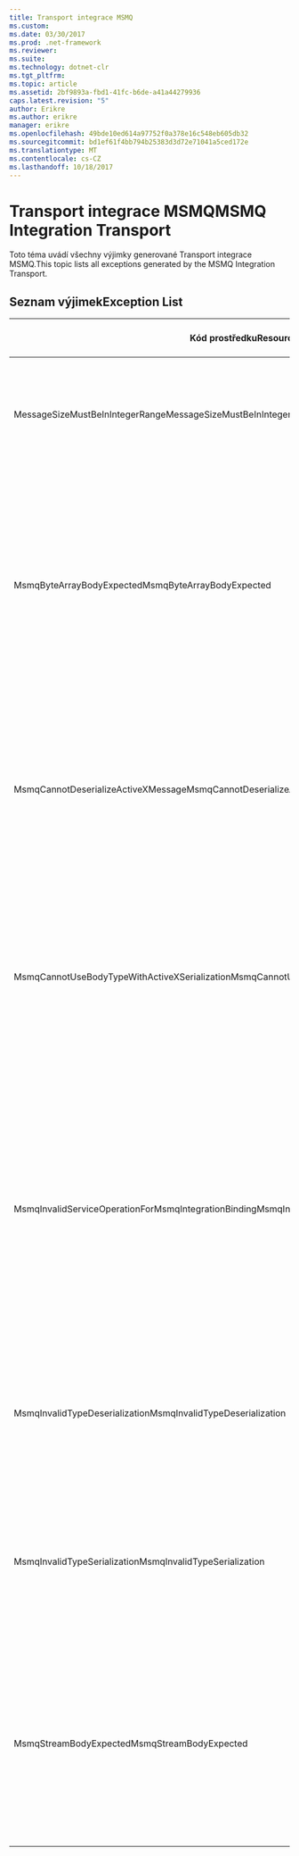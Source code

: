 ```yaml
---
title: Transport integrace MSMQ
ms.custom: 
ms.date: 03/30/2017
ms.prod: .net-framework
ms.reviewer: 
ms.suite: 
ms.technology: dotnet-clr
ms.tgt_pltfrm: 
ms.topic: article
ms.assetid: 2bf9893a-fbd1-41fc-b6de-a41a44279936
caps.latest.revision: "5"
author: Erikre
ms.author: erikre
manager: erikre
ms.openlocfilehash: 49bde10ed614a97752f0a378e16c548eb605db32
ms.sourcegitcommit: bd1ef61f4bb794b25383d3d72e71041a5ced172e
ms.translationtype: MT
ms.contentlocale: cs-CZ
ms.lasthandoff: 10/18/2017
---
```

# <a name="msmq-integration-transport"></a><span data-ttu-id="c986a-102">Transport integrace MSMQ</span><span class="sxs-lookup"><span data-stu-id="c986a-102">MSMQ Integration Transport</span></span>
<span data-ttu-id="c986a-103">Toto téma uvádí všechny výjimky generované Transport integrace MSMQ.</span><span class="sxs-lookup"><span data-stu-id="c986a-103">This topic lists all exceptions generated by the MSMQ Integration Transport.</span></span>  
  
## <a name="exception-list"></a><span data-ttu-id="c986a-104">Seznam výjimek</span><span class="sxs-lookup"><span data-stu-id="c986a-104">Exception List</span></span>  
  
|<span data-ttu-id="c986a-105">Kód prostředku</span><span class="sxs-lookup"><span data-stu-id="c986a-105">Resource Code</span></span>|<span data-ttu-id="c986a-106">Řetězec prostředku</span><span class="sxs-lookup"><span data-stu-id="c986a-106">Resource String</span></span>|  
|-------------------|---------------------|  
|<span data-ttu-id="c986a-107">MessageSizeMustBeInIntegerRange</span><span class="sxs-lookup"><span data-stu-id="c986a-107">MessageSizeMustBeInIntegerRange</span></span>|<span data-ttu-id="c986a-108">Tento objekt pro vytváření vyrovnávacích pamětí zpráv, takže velikost zprávy musí být v rozsahu celočíselnou hodnotu.</span><span class="sxs-lookup"><span data-stu-id="c986a-108">This factory buffers messages, so the message sizes must be in the range of an integer value.</span></span>|  
|<span data-ttu-id="c986a-109">MsmqByteArrayBodyExpected</span><span class="sxs-lookup"><span data-stu-id="c986a-109">MsmqByteArrayBodyExpected</span></span>|<span data-ttu-id="c986a-110">Došlo k neshodě mezi zadaný formát serializace a tělo zprávy služby MSMQ.</span><span class="sxs-lookup"><span data-stu-id="c986a-110">A mismatch occurred between the specified serialization format and the body of the MSMQ message.</span></span> <span data-ttu-id="c986a-111">Nelze odesílat nebo přijímat zprávy.</span><span class="sxs-lookup"><span data-stu-id="c986a-111">The message cannot be sent or received.</span></span> <span data-ttu-id="c986a-112">Formát serializace ByteArray vyžaduje tělo zprávy služby MSMQ být typu byte [].</span><span class="sxs-lookup"><span data-stu-id="c986a-112">The serialization format ByteArray requires the body of the MSMQ message to be of type byte[].</span></span>|  
|<span data-ttu-id="c986a-113">MsmqCannotDeserializeActiveXMessage</span><span class="sxs-lookup"><span data-stu-id="c986a-113">MsmqCannotDeserializeActiveXMessage</span></span>|<span data-ttu-id="c986a-114">Došlo k chybě serializace ActiveX.</span><span class="sxs-lookup"><span data-stu-id="c986a-114">An ActiveX serialization error occurred.</span></span> <span data-ttu-id="c986a-115">Nelze odesílat nebo přijímat zprávy.</span><span class="sxs-lookup"><span data-stu-id="c986a-115">The message cannot be sent or received.</span></span> <span data-ttu-id="c986a-116">Zadaný typ varianty pro tělo neodpovídá skutečné tělo zprávy služby MSMQ.</span><span class="sxs-lookup"><span data-stu-id="c986a-116">The specified variant type for the body does not match the actual MSMQ message body.</span></span>|  
|<span data-ttu-id="c986a-117">MsmqCannotUseBodyTypeWithActiveXSerialization</span><span class="sxs-lookup"><span data-stu-id="c986a-117">MsmqCannotUseBodyTypeWithActiveXSerialization</span></span>|<span data-ttu-id="c986a-118">Vlastnosti zprávy se neshodují.</span><span class="sxs-lookup"><span data-stu-id="c986a-118">The properties of the message are mismatched.</span></span> <span data-ttu-id="c986a-119">Nelze odesílat nebo přijímat zprávy.</span><span class="sxs-lookup"><span data-stu-id="c986a-119">The message cannot be sent or received.</span></span> <span data-ttu-id="c986a-120">Vlastnost BodyType zpráva nemůže být zadán, pokud se používá formát serializace ActiveX.</span><span class="sxs-lookup"><span data-stu-id="c986a-120">The BodyType message property cannot be specified if the ActiveX serialization format is used.</span></span>|  
|<span data-ttu-id="c986a-121">MsmqInvalidServiceOperationForMsmqIntegrationBinding</span><span class="sxs-lookup"><span data-stu-id="c986a-121">MsmqInvalidServiceOperationForMsmqIntegrationBinding</span></span>|<span data-ttu-id="c986a-122">MsmqIntegrationBinding ověření se nezdařilo.</span><span class="sxs-lookup"><span data-stu-id="c986a-122">The MsmqIntegrationBinding validation failed.</span></span> <span data-ttu-id="c986a-123">Koncový bod služby nelze spustit.</span><span class="sxs-lookup"><span data-stu-id="c986a-123">The service endpoint cannot be started.</span></span> <span data-ttu-id="c986a-124">Zadaná vazba nepodporuje podpis metody pro operaci zadané služby v zadané kontraktu.</span><span class="sxs-lookup"><span data-stu-id="c986a-124">The specified binding does not support the method signature for the specified service operation in the specified contract.</span></span> <span data-ttu-id="c986a-125">Použít MsmqIntegrationBinding operace služby, opravte ji.</span><span class="sxs-lookup"><span data-stu-id="c986a-125">Correct the service operation to use the MsmqIntegrationBinding.</span></span>|  
|<span data-ttu-id="c986a-126">MsmqInvalidTypeDeserialization</span><span class="sxs-lookup"><span data-stu-id="c986a-126">MsmqInvalidTypeDeserialization</span></span>|<span data-ttu-id="c986a-127">Serializace ActiveX se nezdařila, protože nemůže rozpoznat formát serializace.</span><span class="sxs-lookup"><span data-stu-id="c986a-127">The ActiveX serialization failed because the serialization format cannot be recognized.</span></span> <span data-ttu-id="c986a-128">Nelze odesílat nebo přijímat zprávy.</span><span class="sxs-lookup"><span data-stu-id="c986a-128">The message cannot be sent or received.</span></span>|  
|<span data-ttu-id="c986a-129">MsmqInvalidTypeSerialization</span><span class="sxs-lookup"><span data-stu-id="c986a-129">MsmqInvalidTypeSerialization</span></span>|<span data-ttu-id="c986a-130">Typ variant nebyl rozpoznán.</span><span class="sxs-lookup"><span data-stu-id="c986a-130">The variant type is not recognized.</span></span> <span data-ttu-id="c986a-131">Serializace ActiveX se nezdařila.</span><span class="sxs-lookup"><span data-stu-id="c986a-131">The ActiveX serialization failed.</span></span> <span data-ttu-id="c986a-132">Nelze odesílat nebo přijímat zprávy.</span><span class="sxs-lookup"><span data-stu-id="c986a-132">The message cannot be sent or received.</span></span> <span data-ttu-id="c986a-133">Zadaný typ variant není podporován.</span><span class="sxs-lookup"><span data-stu-id="c986a-133">The specified variant type is not supported.</span></span>|  
|<span data-ttu-id="c986a-134">MsmqStreamBodyExpected</span><span class="sxs-lookup"><span data-stu-id="c986a-134">MsmqStreamBodyExpected</span></span>|<span data-ttu-id="c986a-135">Došlo k neshodě mezi formát serializace a text obsahu.</span><span class="sxs-lookup"><span data-stu-id="c986a-135">Mismatch between serialization format and body content.</span></span> <span data-ttu-id="c986a-136">Nelze odesílat nebo přijímat zprávy.</span><span class="sxs-lookup"><span data-stu-id="c986a-136">Message cannot be sent or received.</span></span> <span data-ttu-id="c986a-137">Pouze jeden typ datového proudu lze odeslat nebo pomocí režimu serializace datového proudu.</span><span class="sxs-lookup"><span data-stu-id="c986a-137">Only a body of type stream can be sent or received using the stream serialization mode.</span></span>|
